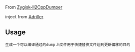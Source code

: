 From [Zygisk-Il2CppDumper](https://github.com/Perfare/Zygisk-Il2CppDumper)

inject from [Adriller](https://github.com/mustime/Adrill)

## Usage
```
生成一个可以编译通过的dump.h文件用于快捷替换文件达到更新偏移的目的
```

